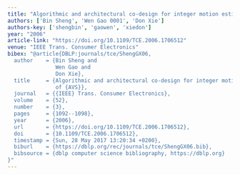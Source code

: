 ```yaml
---
title: "Algorithmic and architectural co-design for integer motion estimation of AVS"
authors: ['Bin Sheng', 'Wen Gao 0001', 'Don Xie']
authors-key: ['shengbin', 'gaowen', 'xiedon']
year: "2006"
article-link: "https://doi.org/10.1109/TCE.2006.1706512"
venue: "IEEE Trans. Consumer Electronics"
bibex: "@article{DBLP:journals/tce/ShengGX06,
  author    = {Bin Sheng and
               Wen Gao and
               Don Xie},
  title     = {Algorithmic and architectural co-design for integer motion estimation
               of {AVS}},
  journal   = {{IEEE} Trans. Consumer Electronics},
  volume    = {52},
  number    = {3},
  pages     = {1092--1098},
  year      = {2006},
  url       = {https://doi.org/10.1109/TCE.2006.1706512},
  doi       = {10.1109/TCE.2006.1706512},
  timestamp = {Sun, 28 May 2017 13:20:34 +0200},
  biburl    = {https://dblp.org/rec/journals/tce/ShengGX06.bib},
  bibsource = {dblp computer science bibliography, https://dblp.org}
}"
---
```

